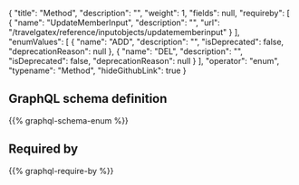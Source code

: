 {
  "title": "Method",
  "description": "",
  "weight": 1,
  "fields": null,
  "requireby": [
    {
      "name": "UpdateMemberInput",
      "description": "",
      "url": "/travelgatex/reference/inputobjects/updatememberinput"
    }
  ],
  "enumValues": [
    {
      "name": "ADD",
      "description": "",
      "isDeprecated": false,
      "deprecationReason": null
    },
    {
      "name": "DEL",
      "description": "",
      "isDeprecated": false,
      "deprecationReason": null
    }
  ],
  "operator": "enum",
  "typename": "Method",
  "hideGithubLink": true
}
## GraphQL schema definition

{{% graphql-schema-enum %}}

## Required by

{{% graphql-require-by %}}
